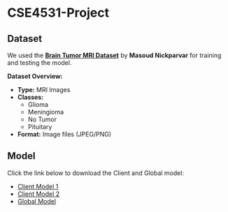 # CSE4531-Project

## Dataset 
We used the [**Brain Tumor MRI Dataset**](https://www.kaggle.com/datasets/masoudnickparvar/brain-tumor-mri-dataset?select=Training) by **Masoud Nickparvar** for training and testing the model.

**Dataset Overview:**  
- **Type:** MRI Images  
- **Classes:**  
  - Glioma  
  - Meningioma 
  - No Tumor  
  - Pituitary 
- **Format:** Image files (JPEG/PNG)  

## Model

Click the link below to download the Client and Global model:

- [Client Model 1](https://drive.google.com/uc?export=download&id=15ILglf2T3FXvPlBS0aSFbRwOoX_8TjqT)  
- [Client Model 2](https://drive.google.com/uc?export=download&id=1b0Bhhqm5qZFIIc7E7CcL0mD3oUAq36jl)  
- [Global Model](https://drive.google.com/uc?export=download&id=1YuPfkEcmcbPn3oLY--irNE46be2lpN0D)

